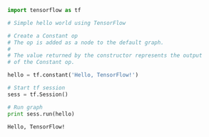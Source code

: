 

```python
import tensorflow as tf
```


```python
# Simple hello world using TensorFlow

# Create a Constant op
# The op is added as a node to the default graph.
#
# The value returned by the constructor represents the output
# of the Constant op.

hello = tf.constant('Hello, TensorFlow!')
```


```python
# Start tf session
sess = tf.Session()
```


```python
# Run graph
print sess.run(hello)
```

    Hello, TensorFlow!



```python

```
